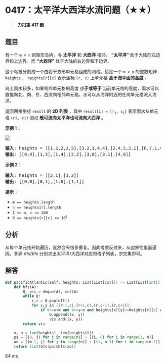 # 0417：太平洋大西洋水流问题（★★）


> <u>**[力扣第 417 题](https://leetcode.cn/problems/pacific-atlantic-water-flow/)**</u>

## 题目

<p>有一个 <code>m × n</code> 的矩形岛屿，与 <strong>太平洋</strong> 和 <strong>大西洋</strong> 相邻。 <strong>“太平洋” </strong>处于大陆的左边界和上边界，而 <strong>“大西洋”</strong> 处于大陆的右边界和下边界。</p>

<p>这个岛被分割成一个由若干方形单元格组成的网格。给定一个 <code>m x n</code> 的整数矩阵 <code>heights</code> ， <code>heights[r][c]</code> 表示坐标 <code>(r, c)</code> 上单元格 <strong>高于海平面的高度</strong> 。</p>

<p>岛上雨水较多，如果相邻单元格的高度 <strong>小于或等于</strong> 当前单元格的高度，雨水可以直接向北、南、东、西流向相邻单元格。水可以从海洋附近的任何单元格流入海洋。</p>

<p>返回网格坐标 <code>result</code> 的 <strong>2D 列表</strong> ，其中 <code>result[i] = [r<sub>i</sub>, c<sub>i</sub>]</code> 表示雨水从单元格 <code>(ri, ci)</code> 流动 <strong>既可流向太平洋也可流向大西洋</strong> 。</p>



<p><strong>示例 1：</strong></p>

<p><img src="https://assets.leetcode.com/uploads/2021/06/08/waterflow-grid.jpg" /></p>

<pre>
<strong>输入:</strong> heights = [[1,2,2,3,5],[3,2,3,4,4],[2,4,5,3,1],[6,7,1,4,5],[5,1,1,2,4]]
<strong>输出:</strong> [[0,4],[1,3],[1,4],[2,2],[3,0],[3,1],[4,0]]
</pre>

<p><strong>示例 2：</strong></p>

<pre>
<strong>输入:</strong> heights = [[2,1],[1,2]]
<strong>输出:</strong> [[0,0],[0,1],[1,0],[1,1]]
</pre>



<p><strong>提示：</strong></p>

<ul>
<li><code>m == heights.length</code></li>
<li><code>n == heights[r].length</code></li>
<li><code>1 &lt;= m, n &lt;= 200</code></li>
<li><code>0 &lt;= heights[r][c] &lt;= 10<sup>5</sup></code></li>
</ul>


## 分析

从每个单元格开始遍历，显然会有很多重复。因此考虑反过来，从边界往里面遍历。多源 dfs/bfs 分别求出太平洋/大西洋对应的格子列表，求交集即可。

## 解答


```python
def pacificAtlantic(self, heights: List[List[int]]) -> List[List[int]]:
	def bfs(A):
		Q, vis = deque(A), set(A)
		while Q:
			r,c = Q.popleft()
			for x,y in [(r-1,c),(r+1,c),(r,c-1),(r,c+1)]:
				if 0<=x<m and 0<=y<n and heights[x][y]>=heights[r][c] and (x,y) not in vis:
					Q.append((x, y))
					vis.add((x, y))
		return vis

	m, n = len(heights), len(heights[0])
	pa = [(0, j) for j in range(n)] + [(i, 0) for i in range(1, m)]
	ao = [(m-1, j) for j in range(n)] + [(i, n-1) for i in range(m-1)]
	return list(bfs(pa)&bfs(ao))
```
84 ms
